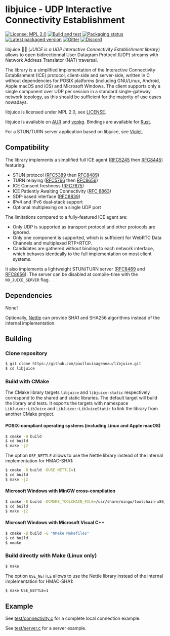 # libjuice - UDP Interactive Connectivity Establishment

[![License: MPL 2.0](https://img.shields.io/badge/License-MPL_2.0-blue.svg)](https://www.mozilla.org/en-US/MPL/2.0/)
[![Build and test](https://github.com/paullouisageneau/libjuice/actions/workflows/build.yml/badge.svg)](https://github.com/paullouisageneau/libjuice/actions/workflows/build.yml)
[![Packaging status](https://repology.org/badge/tiny-repos/libjuice.svg)](https://repology.org/project/libjuice/versions)
[![Latest packaged version](https://repology.org/badge/latest-versions/libjuice.svg)](https://repology.org/project/libjuice/versions)
[![Gitter](https://badges.gitter.im/libjuice/community.svg)](https://gitter.im/libjuice/community?utm_source=badge&utm_medium=badge&utm_campaign=pr-badge&utm_content=badge)
[![Discord](https://img.shields.io/discord/903257095539925006?logo=discord)](https://discord.gg/jXAP8jp3Nn)

libjuice :lemon::sweat_drops: (_JUICE is a UDP Interactive Connectivity Establishment library_) allows to open bidirectionnal User Datagram Protocol (UDP) streams with Network Address Translator (NAT) traversal.

The library is a simplified implementation of the Interactive Connectivity Establishment (ICE) protocol, client-side and server-side, written in C without dependencies for POSIX platforms (including GNU/Linux, Android, Apple macOS and iOS) and Microsoft Windows. The client supports only a single component over UDP per session in a standard single-gateway network topology, as this should be sufficient for the majority of use cases nowadays.

libjuice is licensed under MPL 2.0, see [LICENSE](https://github.com/paullouisageneau/libjuice/blob/master/LICENSE).

libjuice is available on [AUR](https://aur.archlinux.org/packages/libjuice/) and [vcpkg](https://vcpkg.io/en/getting-started). Bindings are available for [Rust](https://github.com/VollmondT/juice-rs).

For a STUN/TURN server application based on libjuice, see [Violet](https://github.com/paullouisageneau/violet).

## Compatibility

The library implements a simplified full ICE agent ([RFC5245](https://www.rfc-editor.org/rfc/rfc5245.html) then [RFC8445](https://www.rfc-editor.org/rfc/rfc8445.html)) featuring:
- STUN protocol ([RFC5389](https://www.rfc-editor.org/rfc/rfc5389.html) then [RFC8489](https://www.rfc-editor.org/rfc/rfc8489.html))
- TURN relaying ([RFC5766](https://www.rfc-editor.org/rfc/rfc5766.html) then [RFC8656](https://www.rfc-editor.org/rfc/rfc8656.html))
- ICE Consent freshness ([RFC7675](https://www.rfc-editor.org/rfc/rfc7675.html))
- ICE Patiently Awaiting Connectivity ([RFC 8863](https://www.rfc-editor.org/rfc/rfc8863.html))
- SDP-based interface ([RFC8839](https://www.rfc-editor.org/rfc/rfc8839.html))
- IPv4 and IPv6 dual-stack support
- Optional multiplexing on a single UDP port

The limitations compared to a fully-featured ICE agent are:
- Only UDP is supported as transport protocol and other protocols are ignored.
- Only one component is supported, which is sufficient for WebRTC Data Channels and multiplexed RTP+RTCP.
- Candidates are gathered without binding to each network interface, which behaves identically to the full implementation on most client systems.

It also implements a lightweight STUN/TURN server ([RFC8489](https://www.rfc-editor.org/rfc/rfc8489.html) and [RFC8656](https://www.rfc-editor.org/rfc/rfc8656.html)). The server can be disabled at compile-time with the `NO_JUICE_SERVER` flag.

## Dependencies

None!

Optionally, [Nettle](https://www.lysator.liu.se/~nisse/nettle/) can provide SHA1 and SHA256 algorithms instead of the internal implementation.

## Building

### Clone repository

```bash
$ git clone https://github.com/paullouisageneau/libjuice.git
$ cd libjuice
```

### Build with CMake

The CMake library targets `libjuice` and `libjuice-static` respectively correspond to the shared and static libraries. The default target will build the library and tests. It exports the targets with namespace `LibJuice::LibJuice` and `LibJuice::LibJuiceStatic` to link the library from another CMake project.

#### POSIX-compliant operating systems (including Linux and Apple macOS)

```bash
$ cmake -B build
$ cd build
$ make -j2
```

The option `USE_NETTLE` allows to use the Nettle library instead of the internal implementation for HMAC-SHA1:
```bash
$ cmake -B build -DUSE_NETTLE=1
$ cd build
$ make -j2
```

#### Microsoft Windows with MinGW cross-compilation

```bash
$ cmake -B build -DCMAKE_TOOLCHAIN_FILE=/usr/share/mingw/toolchain-x86_64-w64-mingw32.cmake # replace with your toolchain file
$ cd build
$ make -j2
```

#### Microsoft Windows with Microsoft Visual C++

```bash
$ cmake -B build -G "NMake Makefiles"
$ cd build
$ nmake
```

### Build directly with Make (Linux only)

```bash
$ make
```

The option `USE_NETTLE` allows to use the Nettle library instead of the internal implementation for HMAC-SHA1:
```bash
$ make USE_NETTLE=1
```

## Example

See [test/connectivity.c](https://github.com/paullouisageneau/libjuice/blob/master/test/connectivity.c) for a complete local connection example.

See [test/server.c](https://github.com/paullouisageneau/libjuice/blob/master/test/server.c) for a server example.

